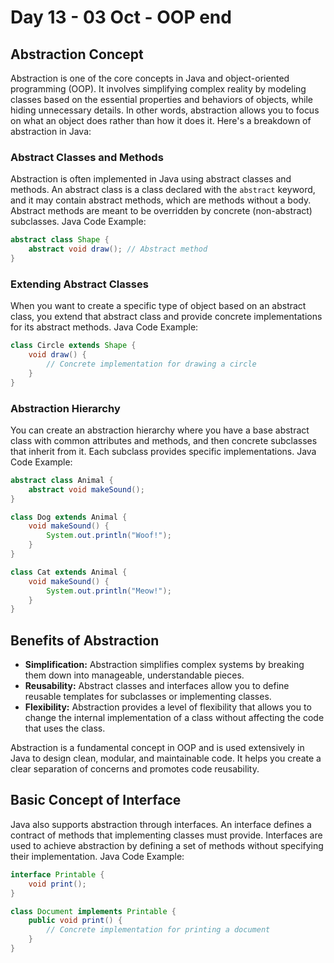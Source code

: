# Day 13 - 03 Oct - OOP end

## Abstraction Concept

Abstraction is one of the core concepts in Java and object-oriented programming (OOP). It involves simplifying complex reality by modeling classes based on the essential properties and behaviors of objects, while hiding unnecessary details. In other words, abstraction allows you to focus on what an object does rather than how it does it. Here's a breakdown of abstraction in Java:

### Abstract Classes and Methods
Abstraction is often implemented in Java using abstract classes and methods. An abstract class is a class declared with the `abstract` keyword, and it may contain abstract methods, which are methods without a body. Abstract methods are meant to be overridden by concrete (non-abstract) subclasses.
Java Code Example:
```java
abstract class Shape {
    abstract void draw(); // Abstract method
} 
```

### Extending Abstract Classes
When you want to create a specific type of object based on an abstract class, you extend that abstract class and provide concrete implementations for its abstract methods.
Java Code Example:
```java
class Circle extends Shape {
    void draw() {
        // Concrete implementation for drawing a circle
    }
} 
```

### Abstraction Hierarchy
You can create an abstraction hierarchy where you have a base abstract class with common attributes and methods, and then concrete subclasses that inherit from it. Each subclass provides specific implementations.
Java Code Example:
```java
abstract class Animal {
    abstract void makeSound();
}

class Dog extends Animal {
    void makeSound() {
        System.out.println("Woof!");
    }
}

class Cat extends Animal {
    void makeSound() {
        System.out.println("Meow!");
    }
}
```

## Benefits of Abstraction
- **Simplification:** Abstraction simplifies complex systems by breaking them down into manageable, understandable pieces.
- **Reusability:** Abstract classes and interfaces allow you to define reusable templates for subclasses or implementing classes.
- **Flexibility:** Abstraction provides a level of flexibility that allows you to change the internal implementation of a class without affecting the code that uses the class.

Abstraction is a fundamental concept in OOP and is used extensively in Java to design clean, modular, and maintainable code. It helps you create a clear separation of concerns and promotes code reusability.

## Basic Concept of Interface

Java also supports abstraction through interfaces. An interface defines a contract of methods that implementing classes must provide. Interfaces are used to achieve abstraction by defining a set of methods without specifying their implementation.
Java Code Example:
```java
interface Printable {
    void print();
}

class Document implements Printable {
    public void print() { 
        // Concrete implementation for printing a document
    }
}
```